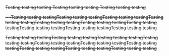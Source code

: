 <s>Testing testing testing
  Testing testing testing
  Testing testing testing
  
  
  ~~Testing testing testingTesting testing testingTesting testing testingTesting testing testingTesting testing testingTesting testing testingTesting testing testingTesting testing testingTesting testing testingTesting testing testing
  
  
  Testing testing testingTesting testing testingTesting testing testingTesting testing testingTesting testing testingTesting testing testingTesting testing testingTesting testing testingTesting testing testingTesting testing testing</s>
